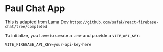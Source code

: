 # Paul Chat App

This is adapted from Lama Dev `https://github.com/safak/react-firebase-chat/tree/completed`

To initialize, you have to create a `.env` and provide a `VITE_API_KEY`:

`VITE_FIREBASE_API_KEY=your-api-key-here`
